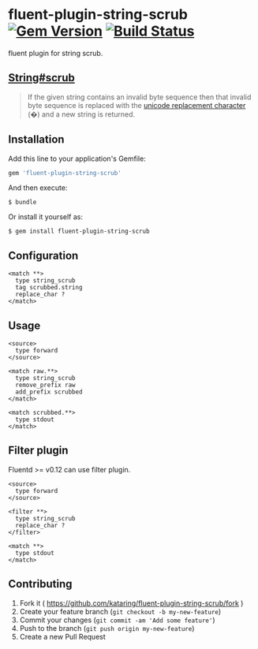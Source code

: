 # fluent-plugin-string-scrub [![Gem Version](https://badge.fury.io/rb/fluent-plugin-string-scrub.svg)](http://badge.fury.io/rb/fluent-plugin-string-scrub) [![Build Status](https://travis-ci.org/kataring/fluent-plugin-string-scrub.svg)](https://travis-ci.org/kataring/fluent-plugin-string-scrub) 

fluent plugin for string scrub.

## [String#scrub](https://github.com/hsbt/string-scrub)

>If the given string contains an invalid byte sequence then that invalid byte sequence is replaced with the [unicode replacement character](http://www.fileformat.info/info/unicode/char/0fffd/index.htm) (�) and a new string is returned.


## Installation

Add this line to your application's Gemfile:

```ruby
gem 'fluent-plugin-string-scrub'
```

And then execute:

    $ bundle

Or install it yourself as:

    $ gem install fluent-plugin-string-scrub

## Configuration

```
<match **>
  type string_scrub
  tag scrubbed.string
  replace_char ?
</match>
```

## Usage

```
<source>
  type forward
</source>

<match raw.**>
  type string_scrub
  remove_prefix raw
  add_prefix scrubbed
</match>

<match scrubbed.**>
  type stdout
</match>
```

## Filter plugin

Fluentd >= v0.12 can use filter plugin.

```
<source>
  type forward
</source>

<filter **>
  type string_scrub
  replace_char ?
</filter>

<match **>
  type stdout
</match>
```


## Contributing

1. Fork it ( https://github.com/kataring/fluent-plugin-string-scrub/fork )
2. Create your feature branch (`git checkout -b my-new-feature`)
3. Commit your changes (`git commit -am 'Add some feature'`)
4. Push to the branch (`git push origin my-new-feature`)
5. Create a new Pull Request
